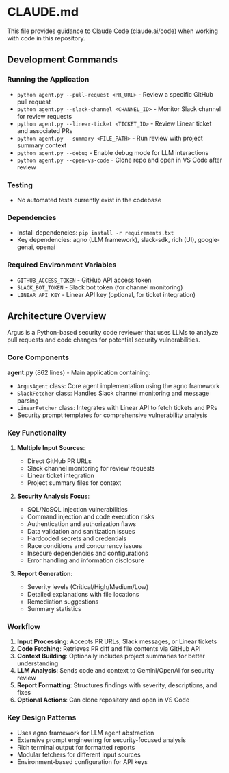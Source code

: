 # CLAUDE.md

This file provides guidance to Claude Code (claude.ai/code) when working with code in this repository.

## Development Commands

### Running the Application
- `python agent.py --pull-request <PR_URL>` - Review a specific GitHub pull request
- `python agent.py --slack-channel <CHANNEL_ID>` - Monitor Slack channel for review requests
- `python agent.py --linear-ticket <TICKET_ID>` - Review Linear ticket and associated PRs
- `python agent.py --summary <FILE_PATH>` - Run review with project summary context
- `python agent.py --debug` - Enable debug mode for LLM interactions
- `python agent.py --open-vs-code` - Clone repo and open in VS Code after review

### Testing
- No automated tests currently exist in the codebase

### Dependencies
- Install dependencies: `pip install -r requirements.txt`
- Key dependencies: agno (LLM framework), slack-sdk, rich (UI), google-genai, openai

### Required Environment Variables
- `GITHUB_ACCESS_TOKEN` - GitHub API access token
- `SLACK_BOT_TOKEN` - Slack bot token (for channel monitoring)
- `LINEAR_API_KEY` - Linear API key (optional, for ticket integration)

## Architecture Overview

Argus is a Python-based security code reviewer that uses LLMs to analyze pull requests and code changes for potential security vulnerabilities.

### Core Components

**agent.py** (862 lines) - Main application containing:
- `ArgusAgent` class: Core agent implementation using the agno framework
- `SlackFetcher` class: Handles Slack channel monitoring and message parsing
- `LinearFetcher` class: Integrates with Linear API to fetch tickets and PRs
- Security prompt templates for comprehensive vulnerability analysis

### Key Functionality

1. **Multiple Input Sources**:
   - Direct GitHub PR URLs
   - Slack channel monitoring for review requests
   - Linear ticket integration
   - Project summary files for context

2. **Security Analysis Focus**:
   - SQL/NoSQL injection vulnerabilities
   - Command injection and code execution risks
   - Authentication and authorization flaws
   - Data validation and sanitization issues
   - Hardcoded secrets and credentials
   - Race conditions and concurrency issues
   - Insecure dependencies and configurations
   - Error handling and information disclosure

3. **Report Generation**:
   - Severity levels (Critical/High/Medium/Low)
   - Detailed explanations with file locations
   - Remediation suggestions
   - Summary statistics

### Workflow

1. **Input Processing**: Accepts PR URLs, Slack messages, or Linear tickets
2. **Code Fetching**: Retrieves PR diff and file contents via GitHub API
3. **Context Building**: Optionally includes project summaries for better understanding
4. **LLM Analysis**: Sends code and context to Gemini/OpenAI for security review
5. **Report Formatting**: Structures findings with severity, descriptions, and fixes
6. **Optional Actions**: Can clone repository and open in VS Code

### Key Design Patterns

- Uses agno framework for LLM agent abstraction
- Extensive prompt engineering for security-focused analysis
- Rich terminal output for formatted reports
- Modular fetchers for different input sources
- Environment-based configuration for API keys